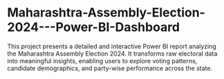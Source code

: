 # Maharashtra-Assembly-Election-2024---Power-BI-Dashboard
This project presents a detailed and interactive Power BI report analyzing the Maharashtra Assembly Election 2024. It transforms raw electoral data into meaningful insights, enabling users to explore voting patterns, candidate demographics, and party-wise performance across the state.
